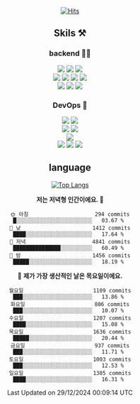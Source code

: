 <div align="center">

[![Hits](https://hits.seeyoufarm.com/api/count/incr/badge.svg?url=https%3A%2F%2Fgithub.com%2Fzxcv9203%2Fhit-counter&count_bg=%23FF7272&title_bg=%23324C2E&icon=codeigniter.svg&icon_color=%23DD5B5B&title=%EB%B0%A9%EB%AC%B8%EC%9E%90&edge_flat=false)](https://hits.seeyoufarm.com)
  
## Skils ⚒️

### backend 🧑‍💻
  
<img src="https://img.shields.io/badge/Java-FF6600?style=flat-square&logo=buymeacoffee&logoColor=white"/>
<img src="https://img.shields.io/badge/Go-0099FF?style=flat-square&logo=go&logoColor=white"/>
<img src="https://img.shields.io/badge/Kotlin-7F52FF?style=flat-square&logo=kotlin&logoColor=white"/>
  
  
<br />
  
<img src="https://img.shields.io/badge/Spring-339933?style=flat-square&logo=Spring&logoColor=white"/>
<img src="https://img.shields.io/badge/Spring Boot-339933?style=flat-square&logo=Spring Boot&logoColor=white"/>
<img src="https://img.shields.io/badge/Spring Security-339933?style=flat-square&logo=Spring Security&logoColor=white"/>
  
<img src="https://img.shields.io/badge/Spring Data JPA-339933?style=flat-square&logo=Hibernate&logoColor=white"/>

<br />
  
  <img src="https://img.shields.io/badge/mysql-0099FF?style=flat-square&logo=mysql&logoColor=white"/>
  <img src="https://img.shields.io/badge/mariadb-0099FF?style=flat-square&logo=mariadb&logoColor=white"/>
  <img src="https://img.shields.io/badge/mongoDB-47A248?style=flat-square&logo=mongodb&logoColor=white"/>
  
  
### DevOps 🚀
  
  <img src="https://img.shields.io/badge/docker-2496ED?style=flat-square&logo=docker&logoColor=white"/>
  <img src="https://img.shields.io/badge/kubernetes-326CE5?style=flat-square&logo=kubernetes&logoColor=white"/>
  
  <br />
  
  <img src="https://img.shields.io/badge/Github Actions-2088FF?style=flat-square&logo=githubactions&logoColor=white"/>
  <img src="https://img.shields.io/badge/Jenkins-D24939?style=flat-square&logo=jenkins&logoColor=white"/>
  
  
  <br />
  <img src="https://img.shields.io/badge/terraform-7B42BC?style=flat-square&logo=terraform&logoColor=white"/>
  
  <br />
  <img src="https://img.shields.io/badge/Amazon AWS-232F3E?style=flat-square&logo=Amazon AWS&logoColor=white"/>

  <img src="https://img.shields.io/badge/GCP-4285F4?style=flat-square&logo=googlecloud&logoColor=white"/>
  <img src="https://img.shields.io/badge/NCP-03C75A?style=flat-square&logo=naver&logoColor=white"/>
  
  
## language

[![Top Langs](https://github-readme-stats.vercel.app/api/top-langs/?username=zxcv9203&hide=html&exclude_repo=zxcv9203.github.io,golB&theme=grate-gatsby)](https://github.com/zxcv9203/github-readme-stats)
  
<!--START_SECTION:waka-->
**저는 저녁형 인간이에요. 🦉** 

```text
🌞 아침                     294 commits         █░░░░░░░░░░░░░░░░░░░░░░░░   03.67 % 
🌆 낮　                     1412 commits        ████░░░░░░░░░░░░░░░░░░░░░   17.64 % 
🌃 저녁                     4841 commits        ███████████████░░░░░░░░░░   60.49 % 
🌙 밤　                     1456 commits        █████░░░░░░░░░░░░░░░░░░░░   18.19 % 
```
📅 **제가 가장 생산적인 날은 목요일이에요.** 

```text
월요일                      1109 commits        ███░░░░░░░░░░░░░░░░░░░░░░   13.86 % 
화요일                      806 commits         ███░░░░░░░░░░░░░░░░░░░░░░   10.07 % 
수요일                      1207 commits        ████░░░░░░░░░░░░░░░░░░░░░   15.08 % 
목요일                      1636 commits        █████░░░░░░░░░░░░░░░░░░░░   20.44 % 
금요일                      937 commits         ███░░░░░░░░░░░░░░░░░░░░░░   11.71 % 
토요일                      1003 commits        ███░░░░░░░░░░░░░░░░░░░░░░   12.53 % 
일요일                      1305 commits        ████░░░░░░░░░░░░░░░░░░░░░   16.31 % 
```



 Last Updated on 29/12/2024 00:09:14 UTC
<!--END_SECTION:waka-->
  
</div>


